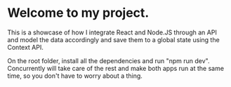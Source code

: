 # Welcome to my project.

This is a showcase of how I integrate React and Node.JS through an API and model the data accordingly and save them to a global state using the Context API.

On the root folder, install all the dependencies and run "npm run dev". Concurrently will take care of the rest and make both apps run at the same time, so you don't have to worry about a thing.
